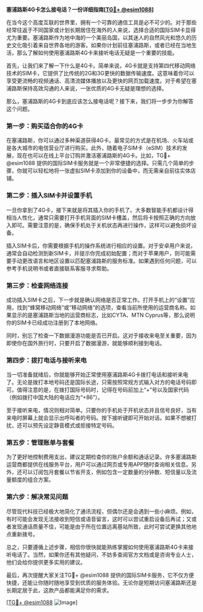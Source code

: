 **塞浦路斯4G卡怎么接电话？一份详细指南[[TG💪+ @esim1088](https://t.me/s/esim1088)]**

在当今这个高度互联的世界里，拥有一个可靠的通信工具是必不可少的。对于那些经常往返于不同国家或计划长期居住在海外的人来说，选择合适的国际SIM卡显得尤为重要。塞浦路斯作为地中海的一个美丽岛国，以其迷人的自然风光和悠久的历史文化吸引着来自世界各地的游客。如果你计划前往塞浦路斯，或者已经在当地生活，那么了解如何使用塞浦路斯4G卡来接听电话无疑是一个重要的技能。

首先，让我们来了解一下什么是4G卡。简单来说，4G卡就是支持第四代移动网络技术的SIM卡，它提供了比传统的2G和3G更快的数据传输速度。这意味着你可以享受更流畅的视频通话、高清流媒体播放以及更快的网页加载速度。对于希望在塞浦路斯保持高效沟通的人来说，一张优质的4G卡无疑是理想的选择。

那么，塞浦路斯的4G卡到底应该怎么接电话呢？接下来，我们将一步步为你解答这个问题。

### **第一步：购买适合你的4G卡**
在塞浦路斯，你可以通过多种渠道获得4G卡。最常见的方式是在机场、火车站或是各大城市的电信营业厅进行购买。此外，随着电子SIM卡（eSIM）技术的发展，现在也可以在线上平台订购并激活塞浦路斯的4G卡。比如，TG💪+ @esim1088 提供的国际SIM卡服务就是一个非常便捷的选择。只需几个简单的步骤，你就可以轻松地将一张虚拟SIM卡添加到你的设备中，而无需亲自前往实体店铺。

### **第二步：插入SIM卡并设置手机**
一旦你拿到了4G卡，接下来就是将其插入你的手机了。大多数智能手机都设计得相当人性化，通常只需要打开手机背面的SIM卡槽盖，然后将卡按照正确的方向放入即可。需要注意的是，确保手机处于关机状态再进行操作，这样可以避免损坏设备。

插入SIM卡后，你需要根据手机的操作系统进行相应的设置。对于安卓用户来说，通常会自动检测到新SIM卡，并提示你完成初始配置；而对于苹果用户，则可能需要手动更改语言和地区设置以匹配塞浦路斯的服务标准。如果遇到任何问题，可以参考手机说明书或者直接联系客服寻求帮助。

### **第三步：检查网络连接**
成功插入SIM卡之后，下一步就是确认网络是否正常工作。打开手机上的“设置”应用，找到“蜂窝移动网络”或“移动网络”的选项，查看当前所使用的运营商名称。如果显示的是塞浦路斯当地的运营商标志，比如CYTA、MTN Cyprus等，那么说明你的SIM卡已经成功注册到了本地网络。

同时，别忘了检查一下数据漫游功能是否已开启。这对于接收来电至关重要，因为即使你在国外旅行时，只要开启了数据漫游，就能够顺利接到电话。

### **第四步：拨打电话与接听来电**
当一切准备就绪后，你就能够开始正常使用塞浦路斯4G卡拨打电话和接听来电了。无论是拨打本地号码还是国际长途，只需按照常规方式输入对方的电话号码即可。值得注意的是，在拨打国际号码时，记得在号码前加上“+”号以及国家代码（例如拨打中国大陆的电话应为“+86”）。

至于接听来电，情况则相对简单。只要你的手机处于开机状态并且信号良好，当有来电时屏幕上就会显示出呼叫者的号码。按下接听键即可开始对话。如果不想被打扰，还可以预先设定静音模式或拒接特定号码。

### **第五步：管理账单与套餐**
为了更好地控制费用支出，建议定期检查你的账户余额和通话记录。许多塞浦路斯运营商都提供在线服务平台，用户可以通过网页或专用APP随时查询相关信息。另外，还可以订阅包月套餐以节省开支，例如包含一定数量的分钟数、短信量以及流量额度的组合方案。

### **第六步：解决常见问题**
尽管现代科技已经极大地简化了通讯流程，但偶尔还是会遇到一些小麻烦。例如，有时可能会发现无法接收到短信或语音留言，这时可以尝试重启设备后再试；又或者发现通话质量不佳，可能是由于所在位置远离基站所致，此时可尝试更换其他地点重新拨号。

总之，只要遵循上述步骤，相信你很快就能熟练掌握如何使用塞浦路斯4G卡来接听电话了。当然，如果你还有其他疑问，不妨多查阅官方文档或是咨询专业人士，他们会给你提供更多实用的建议。

最后，再次提醒大家关注TG💪+ @esim1088 提供的国际SIM卡服务，它不仅方便快捷，还能让你随时随地享受到优质的服务体验。无论你是短期访问塞浦路斯还是长期定居于此，这款产品都能满足你的需求。

[[TG💪+ @esim1088](https://t.me/s/esim1088) ![Image](https://i.postimg.cc/4NQfJmqS/Snipaste-2025-05-13-00-14-12.png)]